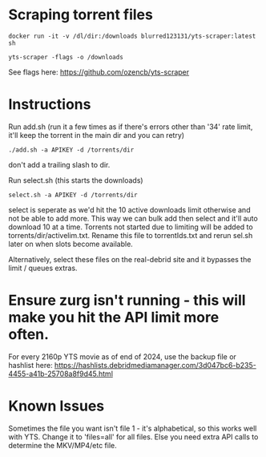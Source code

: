 # Scraping torrent files
```
docker run -it -v /dl/dir:/downloads blurred123131/yts-scraper:latest sh
```
```
yts-scraper -flags -o /downloads
```
See flags here:
https://github.com/ozencb/yts-scraper


# Instructions
Run add.sh (run it a few times as if there's errors other than '34' rate limit, it'll keep the torrent in the main dir and you can retry)
```
./add.sh -a APIKEY -d /torrents/dir
```
don't add a trailing slash to dir.

Run select.sh (this starts the downloads)
```
select.sh -a APIKEY -d /torrents/dir
```

select is seperate as we'd hit the 10 active downloads limit otherwise and not be able to add more. This way we can bulk add then select and it'll auto download 10 at a time.
Torrents not started due to limiting will be added to torrents/dir/activelim.txt. Rename this file to torrentIds.txt and rerun sel.sh later on when slots become available.

Alternatively, select these files on the real-debrid site and it bypasses the limit / queues extras.

# Ensure zurg isn't running - this will make you hit the API limit more often.

For every 2160p YTS movie as of end of 2024, use the backup file or hashlist here:
https://hashlists.debridmediamanager.com/3d047bc6-b235-4455-a41b-25708a8f9d45.html


# Known Issues
Sometimes the file you want isn't file 1 - it's alphabetical, so this works well with YTS. Change it to 'files=all' for all files. Else you need extra API calls to determine the MKV/MP4/etc file.
